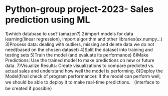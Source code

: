 # Python-group project-2023- Sales prediction using ML
1)which database to use? (amazon?)
2)import models for data learning(linear regression), import algorithm and other libraries(ex.numpy...)
3)Process data: dealing with outliers, missing and delete data we do not need(based on the chosen dataset)
4)Split the dataset into training and testing sets
5)Train the model (and evaluate its performance)
6)Make Predictions: Use the trained model to make predictions on new or future data.
7)Visualize Results: Create visualizations to compare predicted vs. actual sales and understand how well the model is performing.
8)Deploy the Model(final check of program performance): if the model can perform well, we should be able to deploy it to make real-time predictions.
（interface to be created if possible）
